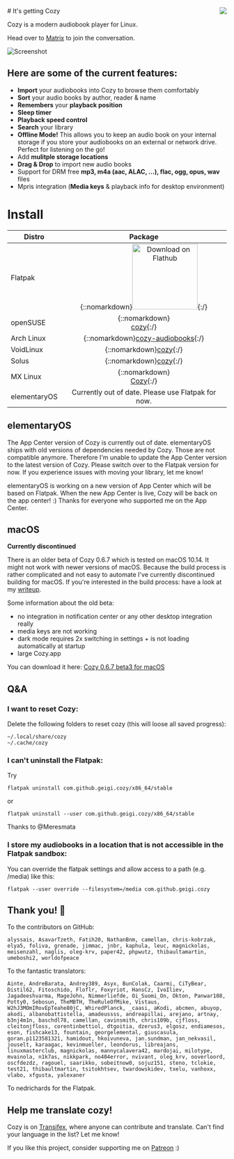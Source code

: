 <img style="float: right;" src="https://cozy.sh/assets/img/cozy.svg">
# It's getting Cozy

Cozy is a modern audiobook player for Linux. 

Head over to [Matrix](https://matrix.to/#/#cozy:gnome.org?via=matrix.org&via=gnome.org) to join the conversation.

![Screenshot](https://raw.githubusercontent.com/geigi/cozy/img/img/screenshot1.png)

## Here are some of the current features:
- **Import** your audiobooks into Cozy to browse them comfortably
- **Sort** your audio books by author, reader & name
- **Remembers** your **playback position**
- **Sleep timer**
- **Playback speed control**
- **Search** your library
- **Offline Mode!** This allows you to keep an audio book on your internal storage if you store your audiobooks on an external or network drive. Perfect for listening on the go!
- Add **mulitple storage locations**
- **Drag & Drop** to import new audio books
- Support for DRM free **mp3, m4a (aac, ALAC, …), flac, ogg, opus, wav** files
- Mpris integration (**Media keys** & playback info for desktop environment)

# Install

| Distro | Package |
|--------|:---------:|
| Flatpak | {::nomarkdown}<a href='https://flathub.org/apps/details/com.github.geigi.cozy'><img width='150' alt='Download on Flathub' src='https://flathub.org/assets/badges/flathub-badge-en.png'/></a>{:/} |
| openSUSE | {::nomarkdown}<center><a href="https://software.opensuse.org/package/cozy">cozy</a>{:/} |
| Arch Linux | {::nomarkdown}<a href="https://aur.archlinux.org/packages/cozy-audiobooks/">cozy-audiobooks</a></center>{:/} |
| VoidLinux | {::nomarkdown}<a href="https://github.com/void-linux/void-packages/tree/master/srcpkgs/cozy">cozy</a>{:/} |
| Solus | {::nomarkdown}<a href="https://dev.getsol.us/source/cozy/">cozy</a>{:/} |
| MX Linux | {::nomarkdown}<center><a href="https://forum.mxlinux.org/viewtopic.php?p=621071#p621071">Cozy</a>{:/} |
| elementaryOS | Currently out of date. Please use Flatpak for now. |


## elementaryOS
The App Center version of Cozy is currently out of date. elementaryOS ships with old versions of dependencies needed by Cozy. Those are not compatible anymore. Therefore I'm unable to update the App Center version to the latest version of Cozy. Please switch over to the Flatpak version for now. If you experience issues with moving your library, let me know!

elementaryOS is working on a new version of App Center which will be based on Flatpak. When the new App Center is live, Cozy will be back on the app center! :) Thanks for everyone who supported me on the App Center.

## macOS
**Currently discontinued**

There is an older beta of Cozy 0.6.7 which is tested on macOS 10.14. It might not work with newer versions of macOS. 
Because the build process is rather complicated and not easy to automate I've currently discontinued building for macOS. If you're interested in the build process: have a look at my [writeup](https://gist.github.com/geigi/a3b6d661daeb7b181d3bdd3cab517092).

Some information about the old beta:

- no integration in notification center or any other desktop integration really
- media keys are not working
- dark mode requires 2x switching in settings + is not loading automatically at startup
- large Cozy.app

You can download it here: <a href="https://github.com/geigi/cozy/releases/download/0.6.7/cozy_macos_0.6.7_beta3.dmg">Cozy 0.6.7 beta3 for macOS</a>

## Q&A
### I want to reset Cozy:
Delete the following folders to reset cozy (this will loose all saved progress):
```
~/.local/share/cozy
~/.cache/cozy
```

### I can't uninstall the Flatpak:
Try
```
flatpak uninstall com.github.geigi.cozy/x86_64/stable
```
or
```
flatpak uninstall --user com.github.geigi.cozy/x86_64/stable
```
Thanks to @Meresmata

### I store my audiobooks in a location that is not accessible in the Flatpak sandbox:
You can override the flatpak settings and allow access to a path (e.g. /media) like this:
```
flatpak --user override --filesystem=/media com.github.geigi.cozy
```

## Thank you! 💐
To the contributors on GitHub:
```
alyssais, AsavarTzeth, Fatih20, NathanBnm, camellan, chris-kobrzak, elya5, foliva, grenade, jimmac, jnbr, kaphula, leuc, magnickolas, meisenzahl, naglis, oleg-krv, paper42, phpwutz, thibaultamartin, umeboshi2, worldofpeace
```

To the fantastic translators:
```
Ainte, AndreBarata, Andrey389, Asyx, BunColak, Caarmi, CiTyBear, Distil62, Fitoschido, Floflr, Foxyriot, HansCz, IvoIliev, Jagadeeshvarma, MageJohn, Nimmerliefde, Oi_Suomi_On, Okton, Panwar108, Potty0, Sebosun, TheMBTH, TheRuleOfMike, Vistaus, W2hJ3MOmIRovEpTeahe80jC, WhiredPlanck, _caasi, aKodi, abcmen, abuyop, akodi, albanobattistella, amadeussss, andreapillai, arejano, artnay, b3nj4m1n, baschdl78, camellan, cavinsmith, chris109b, cjfloss, cleitonjfloss, corentinbettiol, dtgoitia, dzerus3, elgosz, endiamesos, eson, fishcake13, fountain, georgelemental, giuscasula, goran.p1123581321, hamidout, hkoivuneva, jan.sundman, jan_nekvasil, jouselt, karaagac, kevinmueller, leondorus, libreajans, linuxmasterclub, magnickolas, mannycalavera42, mardojai, milotype, mvainola, n1k7as, nikkpark, no404error, nvivant, oleg_krv, ooverloord, oscfdezdz, ragouel, saarikko, sobeitnow0, sojuz151, steno, tclokie, test21, thibaultmartin, tsitokhtsev, twardowskidev, txelu, vanhoxx, vlabo, xfgusta, yalexaner
```

To nedrichards for the Flatpak.

## Help me translate cozy!
Cozy is on <a href="https://www.transifex.com/geigi/cozy/"> Transifex</a>, where anyone can contribute and translate. Can't find your language in the list? Let me know!

If you like this project, consider supporting me on <a href="https://www.patreon.com/bePatron?u=8147127"> Patreon</a> :)
